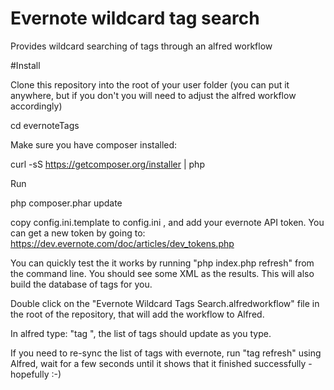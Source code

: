 # Evernote wildcard tag search

Provides wildcard searching of tags through an alfred workflow

#Install

Clone this repository into the root of your user folder (you can put it anywhere, but if you don't you will need to adjust the alfred workflow accordingly)

cd evernoteTags

Make sure you have composer installed:

curl -sS https://getcomposer.org/installer | php

Run

php composer.phar update

copy config.ini.template to config.ini , and add your evernote API token. You can get a new token by going to: https://dev.evernote.com/doc/articles/dev_tokens.php


You can quickly test the it works by running "php index.php refresh" from the command line. You should see some XML as the results. This will also build the database of tags for you.

Double click on the "Evernote Wildcard Tags Search.alfredworkflow" file in the root of the repository, that will add the workflow to Alfred.

In alfred type: "tag <tag name>", the list of tags should update as you type.

If you need to re-sync the list of tags with evernote, run "tag refresh" using Alfred, wait for a few seconds until it shows that it finished successfully - hopefully :-)
